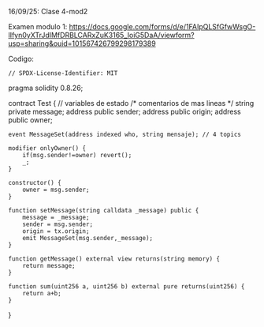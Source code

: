16/09/25: Clase 4-mod2

Examen modulo 1: https://docs.google.com/forms/d/e/1FAIpQLSfGfwWsgO-lIfyn0yXTrJdIMfDRBLCARxZuK3165_IoiG5DaA/viewform?usp=sharing&ouid=101567426799298179389

Codigo:
    
    // SPDX-License-Identifier: MIT
pragma solidity 0.8.26;

contract Test {
    // variables de estado
    /*
     comentarios
     de mas
     lineas
    */
    string private message;
    address public sender;
    address public origin;
    address public owner;

    event MessageSet(address indexed who, string mensaje); // 4 topics

    modifier onlyOwner() {
        if(msg.sender!=owner) revert();
        _;
    }

    constructor() {
        owner = msg.sender;
    }

    function setMessage(string calldata _message) public {
        message = _message;
        sender = msg.sender;
        origin = tx.origin;
        emit MessageSet(msg.sender,_message);
    }

    function getMessage() external view returns(string memory) {
        return message;
    }

    function sum(uint256 a, uint256 b) external pure returns(uint256) {
        return a+b;
    }
}
